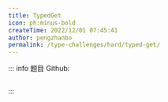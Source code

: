 ```yaml
---
title: TypedGet
icon: ph:minus-bold
createTime: 2022/12/01 07:45:41
author: pengzhanbo
permalink: /type-challenges/hard/typed-get/
---
```


::: info 题目
Github: []()

```ts

```

:::
